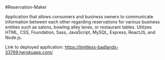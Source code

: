 #Reservation-Maker

Application that allows consumers and business owners to communicate information between each other regarding reservations for various business entities such as salons, bowling alley lanes, or restaurant tables. Utilizes HTML, CSS, Foundation, Sass, JavaScript, MySQL, Express, ReactJS, and Node.js.

Link to deployed application: https://limitless-badlands-33769.herokuapp.com/
